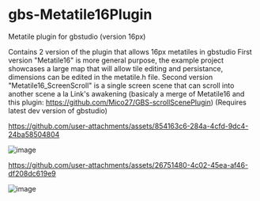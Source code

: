 # gbs-Metatile16Plugin
 Metatile plugin for gbstudio (version 16px)

Contains 2 version of the plugin that allows 16px metatiles in gbstudio
First version "Metatile16" is more general purpose, the example project showcases a large map that will allow tile editing and persistance, dimensions can be edited in the metatile.h file.
Second version "Metatile16_ScreenScroll" is a single screen scene that can scroll into another scene a la Link's awakening (basicaly a merge of Metatile16 and this plugin: https://github.com/Mico27/GBS-scrollScenePlugin)
 (Requires latest dev version of gbstudio)



https://github.com/user-attachments/assets/854163c6-284a-4cfd-9dc4-24ba58504804

![image](https://github.com/user-attachments/assets/7fb07219-327f-4818-ba40-7e9a12484f4f)


https://github.com/user-attachments/assets/26751480-4c02-45ea-af46-df208dc619e9

![image](https://github.com/user-attachments/assets/61145b99-31a3-4ed2-912f-bbd7e786c066)
